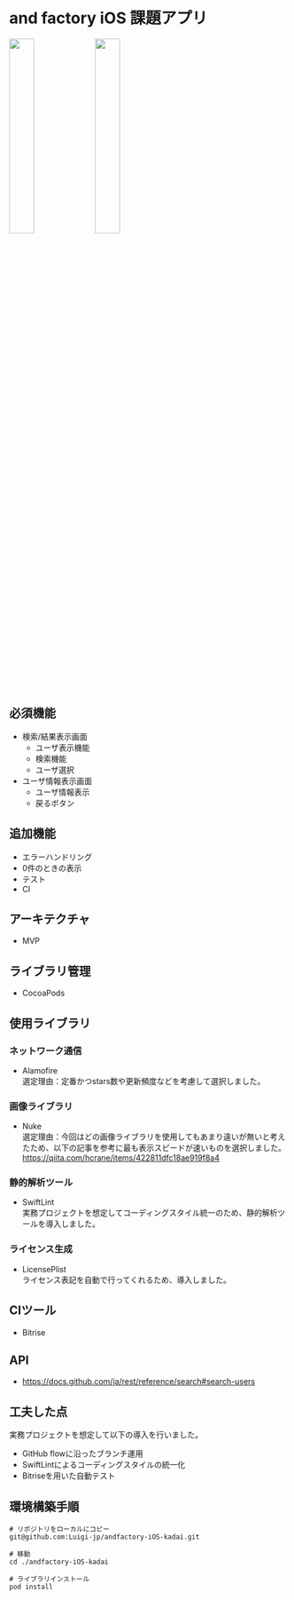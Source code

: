# and factory iOS 課題アプリ

 <img src="https://user-images.githubusercontent.com/58368688/163523476-1b1a6c6c-a5b8-424c-beb4-857e7686c5dc.png" width="30%" />
 <img src="https://user-images.githubusercontent.com/58368688/163523526-2cd4105c-6dd0-4e36-a828-3ba67e57abe0.png" width="30%" />

## 必須機能
- 検索/結果表示画面
  - ユーザ表示機能
  - 検索機能
  - ユーザ選択
- ユーザ情報表示画面
  - ユーザ情報表示
  - 戻るボタン
  
## 追加機能
- エラーハンドリング
- 0件のときの表示
- テスト
- CI

## アーキテクチャ
- MVP

## ライブラリ管理
- CocoaPods

## 使用ライブラリ
### ネットワーク通信
- Alamofire<br>
選定理由：定番かつstars数や更新頻度などを考慮して選択しました。
 
### 画像ライブラリ
- Nuke<br>
選定理由：今回はどの画像ライブラリを使用してもあまり違いが無いと考えたため、以下の記事を参考に最も表示スピードが速いものを選択しました。
https://qiita.com/hcrane/items/422811dfc18ae919f8a4

### 静的解析ツール
- SwiftLint<br>
実務プロジェクトを想定してコーディングスタイル統一のため、静的解析ツールを導入しました。

### ライセンス生成
- LicensePlist<br>
ライセンス表記を自動で行ってくれるため、導入しました。

## CIツール
- Bitrise

## API
- https://docs.github.com/ja/rest/reference/search#search-users

## 工夫した点
実務プロジェクトを想定して以下の導入を行いました。
- GitHub flowに沿ったブランチ運用
- SwiftLintによるコーディングスタイルの統一化
- Bitriseを用いた自動テスト

## 環境構築手順
```
# リポジトリをローカルにコピー
git@github.com:Luigi-jp/andfactory-iOS-kadai.git 

# 移動
cd ./andfactory-iOS-kadai  

# ライブラリインストール
pod install
```
